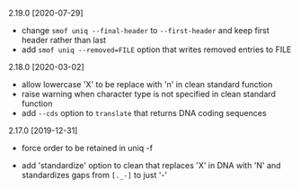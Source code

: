 2.19.0 [2020-07-29]

  * change `smof uniq --final-header` to `--first-header` and keep first header
    rather than last
  * add `smof uniq --removed=FILE` option that writes removed entries to FILE

2.18.0 [2020-03-02]

  * allow lowercase 'X' to be replace with 'n' in clean standard function
  * raise warning when character type is not specified in clean standard function
  * add `--cds` option to `translate` that returns DNA coding sequences

2.17.0 [2019-12-31]

  * force order to be retained in uniq -f

  * add 'standardize' option to clean that replaces 'X' in DNA with 'N' and
    standardizes gaps from `[._-]` to just '-' 
